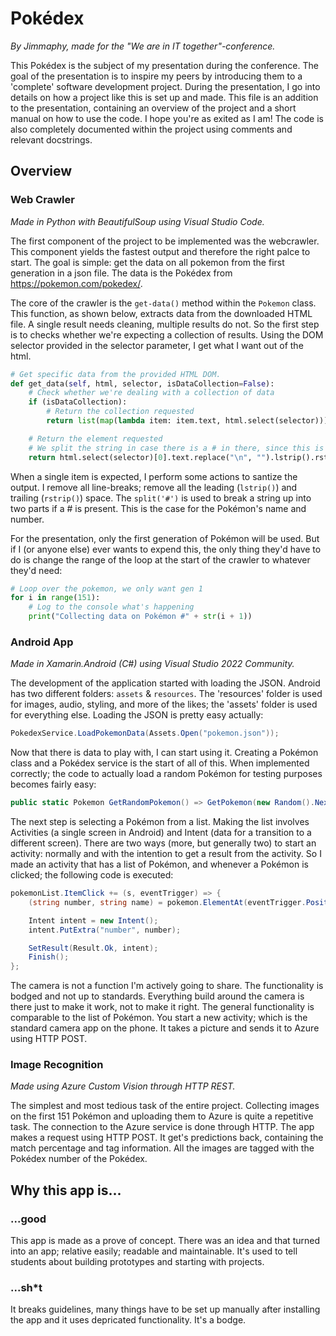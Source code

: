 # Pokédex

*By Jimmaphy, made for the "We are in IT together"-conference.*

This Pokédex is the subject of my presentation during the conference. The goal of the presentation is to inspire my peers by introducing them to a 'complete' software development project. During the presentation, I go into details on how a project like this is set up and made. This file is an addition to the presentation, containing an overview of the project and a short manual on how to use the code. I hope you're as exited as I am! The code is also completely documented within the project using comments and relevant docstrings.

## Overview

### Web Crawler

*Made in Python with BeautifulSoup using Visual Studio Code.*

The first component of the project to be implemented was the webcrawler. This component yields the fastest output and therefore the right palce to start. The goal is simple: get the data on all pokemon from the first generation in a json file. The data is the Pokédex from <https://pokemon.com/pokedex/>.

The core of the crawler is the `get-data()` method within the `Pokemon` class. This function, as shown below, extracts data from the downloaded HTML file.  A single result needs cleaning, multiple results do not. So the first step is to checks whether we're expecting a collection of results. Using the DOM selector provided in the selector parameter, I get what I want out of the html.

```python
# Get specific data from the provided HTML DOM.
def get_data(self, html, selector, isDataCollection=False):
    # Check whether we're dealing with a collection of data
    if (isDataCollection): 
        # Return the collection requested
        return list(map(lambda item: item.text, html.select(selector)))

    # Return the element requested
    # We split the string in case there is a # in there, since this is the Pokedex number
    return html.select(selector)[0].text.replace("\n", "").lstrip().rstrip().split('#')
```

When a single item is expected, I perform some actions to santize the output. I remove all line-breaks; remove all the leading (`lstrip()`) and trailing (`rstrip()`) space. The `split('#')` is used to break a string up into two parts if a # is present. This is the case for the Pokémon's name and number.

For the presentation, only the first generation of Pokémon will be used. But if I (or anyone else) ever wants to expend this, the only thing they'd have to do is change the range of the loop at the start of the crawler to whatever they'd need:

```python
# Loop over the pokemon, we only want gen 1
for i in range(151):
    # Log to the console what's happening
    print("Collecting data on Pokémon #" + str(i + 1))
```

### Android App

*Made in Xamarin.Android (C#) using Visual Studio 2022 Community.*

The development of the application started with loading the JSON. Android has two different folders: `assets` & `resources`. The 'resources' folder is used for images, audio, styling, and more of the likes; the 'assets' folder is used for everything else. Loading the JSON is pretty easy actually:

```csharp
PokedexService.LoadPokemonData(Assets.Open("pokemon.json"));
```

Now that there is data to play with, I can start using it. Creating a Pokémon class and a Pokédex service is the start of all of this. When implemented correctly; the code to actually load a random Pokémon for testing purposes becomes fairly easy:

```csharp
public static Pokemon GetRandomPokemon() => GetPokemon(new Random().Next(1, 152));
```

The next step is selecting a Pokémon from a list. Making the list involves Activities (a single screen in Android) and Intent (data for a transition to a different screen). There are two ways (more, but generally two) to start an activity: normally and with the intention to get a result from the activity. So I made an activity that has a list of Pokémon, and whenever a Pokémon is clicked; the following code is executed:

```csharp
pokemonList.ItemClick += (s, eventTrigger) => {
    (string number, string name) = pokemon.ElementAt(eventTrigger.Position);

    Intent intent = new Intent();
    intent.PutExtra("number", number);

    SetResult(Result.Ok, intent);
    Finish();
};
```

The camera is not a function I'm actively going to share. The functionality is bodged and not up to standards. Everything build around the camera is there just to make it work, not to make it right. The general functionality is comparable to the list of Pokémon. You start a new activity; which is the standard camera app on the phone. It takes a picture and sends it to Azure using HTTP POST.

### Image Recognition

*Made using Azure Custom Vision through HTTP REST.*

The simplest and most tedious task of the entire project. Collecting images on the first 151 Pokémon and uploading them to Azure is quite a repetitive task. The connection to the Azure service is done through HTTP. The app makes a request using HTTP POST. It get's predictions back, containing the match percentage and tag information. All the images are tagged with the Pokédex number of the Pokédex.

## Why this app is...

### ...good

This app is made as a prove of concept. There was an idea and that turned into an app; relative easily; readable and maintainable. It's used to tell students about building prototypes and starting with projects.

### ...sh*t

It breaks guidelines, many things have to be set up manually after installing the app and it uses depricated functionality. It's a bodge.

